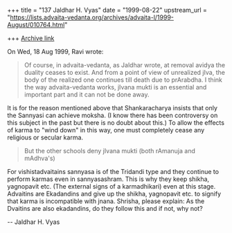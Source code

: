 +++
title = "137 Jaldhar H. Vyas"
date = "1999-08-22"
upstream_url = "https://lists.advaita-vedanta.org/archives/advaita-l/1999-August/010764.html"

+++
[Archive link](https://lists.advaita-vedanta.org/archives/advaita-l/1999-August/010764.html)

On Wed, 18 Aug 1999, Ravi wrote:

>
> Of course, in advaita-vedanta, as Jaldhar wrote, at removal avidya the
> duality ceases to exist. And from a point of view of unrealized jIva,
> the body of the realized one continues till death due to prArabdha.  I
> think the way advaita-vedanta works, jIvana mukti is an essential and
> important part and it can not be done away.

It is for the reason mentioned above that Shankaracharya insists that only
the Sannyasi can achieve moksha.  (I know there has been controversy on
this subject in the past but there is no doubt about this.) To allow the
effects of karma to "wind down" in this way, one must completely cease any
religious or secular karma.

> But the other schools deny
> jIvana mukti (both rAmanuja and mAdhva's)

For vishistadvaitains sannyasa is of the Tridandi type and they continue
to perform karmas even in sannyasashram.  This is why they keep shikha,
yagnopavit etc.  (The external signs of a karmadhikari) even at this
stage.  Advaitins are Ekadandins and give up the shikha, yagnopavit etc.
to signify that karma is incompatible with jnana.  Shrisha, please
explain: As the Dvaitins are also ekadandins, do they follow this and if
not, why not?

--
Jaldhar H. Vyas <jaldhar at braincells.com>

